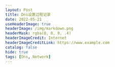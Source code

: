 ```yaml
---
layout: Post
title: Dns设置过程记录
date: 2022-05-21
useHeaderImage: true
headerImage: /img/markdown.png
headerMask: rgba(0, 0, 0, .4)
headerImageCredit: Internet
headerImageCreditLink: https://www.example.com
catalog: false
hide: true
tags: [Dns, Network]
---
```


